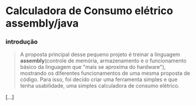 # Calculadora de Consumo elétrico assembly/java
	
### introdução
> A proposta principal desse pequeno projeto é treinar a linguagem **assembly**(controle de memória, armazenamento e o funcionamento básico da linguagem que "mais se aproxima do hardware"), mostrando os diferentes funcionamentos de uma mesma proposta de código. Para isso, foi decido criar uma ferramenta simples e que tenha usabilidade, uma simples calculadora de consumo elétrico.

[...]
